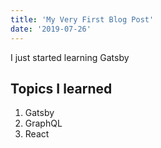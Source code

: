 ```yaml
---
title: 'My Very First Blog Post'
date: '2019-07-26'
---
```


I just started learning Gatsby

## Topics I learned

1. Gatsby
2. GraphQL
3. React
